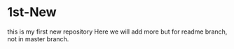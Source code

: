 # 1st-New
this is my first new repository
Here we will add more but for readme branch, not in master branch. 
